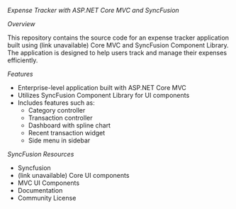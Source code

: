 *Expense Tracker with ASP.NET Core MVC and SyncFusion*

*Overview*

This repository contains the source code for an expense tracker application built using (link unavailable) Core MVC and SyncFusion Component Library. The application is designed to help users track and manage their expenses efficiently.

*Features*

- Enterprise-level application built with ASP.NET Core MVC
- Utilizes SyncFusion Component Library for UI components
- Includes features such as:
    - Category controller
    - Transaction controller
    - Dashboard with spline chart
    - Recent transaction widget
    - Side menu in sidebar

*SyncFusion Resources*

- Syncfusion
- (link unavailable) Core UI components
- MVC UI Components
- Documentation
- Community License
